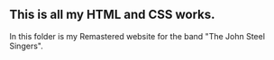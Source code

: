 ## This is all my HTML and CSS works.

In this folder is my Remastered website for the band "The John Steel Singers".

